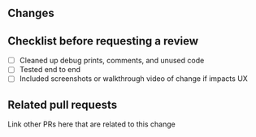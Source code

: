 ## Changes

## Checklist before requesting a review

- [ ] Cleaned up debug prints, comments, and unused code
- [ ] Tested end to end
- [ ] Included screenshots or walkthrough video of change if impacts UX

## Related pull requests

Link other PRs here that are related to this change

